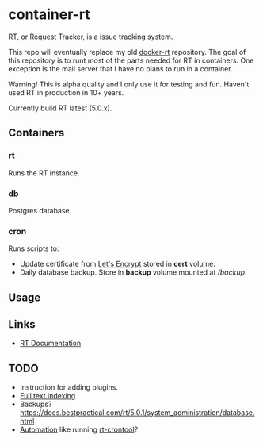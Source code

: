 # container-rt

[RT](https://www.bestpractical.com/rt/), or Request Tracker, is a issue tracking system. 

This repo will eventually replace my old [docker-rt](https://github.com/reuteras/docker-rt) repository. The goal of this repository is to runt most of the parts needed for RT in containers. One exception is the mail server that I have no plans to run in a container.

Warning! This is alpha quality and I only use it for testing and fun. Haven't used RT in production in 10+ years.

Currently build RT latest (5.0.x).

## Containers

### rt

Runs the RT instance.

### db

Postgres database.

### cron

Runs scripts to:

- Update certificate from [Let's Encrypt](https://letsencrypt.org/) stored in **cert** volume.
- Daily database backup. Store in **backup** volume mounted at */backup*.

## Usage


## Links

- [RT Documentation](https://docs.bestpractical.com/rt/5.0.1/index.html)

## TODO

- Instruction for adding plugins.
- [Full text indexing](https://docs.bestpractical.com/rt/5.0.1/full_text_indexing.html)
- Backups? https://docs.bestpractical.com/rt/5.0.1/system_administration/database.html
- [Automation](https://docs.bestpractical.com/rt/5.0.1/automating_rt.html) like running [rt-crontool](https://docs.bestpractical.com/rt/5.0.1/rt-crontool.html)?
